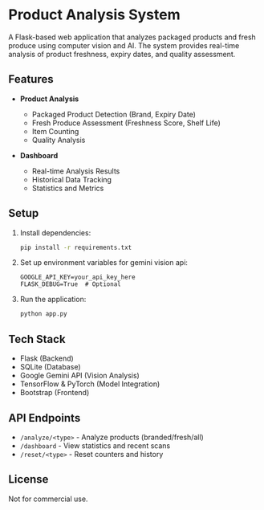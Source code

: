 # Product Analysis System

A Flask-based web application that analyzes packaged products and fresh produce using computer vision and AI. The system provides real-time analysis of product freshness, expiry dates, and quality assessment.

## Features

- **Product Analysis**
  - Packaged Product Detection (Brand, Expiry Date)
  - Fresh Produce Assessment (Freshness Score, Shelf Life)
  - Item Counting
  - Quality Analysis

- **Dashboard**
  - Real-time Analysis Results
  - Historical Data Tracking
  - Statistics and Metrics

## Setup

1. Install dependencies:
   ```bash
   pip install -r requirements.txt
   ```

2. Set up environment variables for gemini vision api:
   ```env
   GOOGLE_API_KEY=your_api_key_here
   FLASK_DEBUG=True  # Optional
   ```

3. Run the application:
   ```bash
   python app.py
   ```

## Tech Stack

- Flask (Backend)
- SQLite (Database)
- Google Gemini API (Vision Analysis)
- TensorFlow & PyTorch (Model Integration)
- Bootstrap (Frontend)

## API Endpoints

- `/analyze/<type>` - Analyze products (branded/fresh/all)
- `/dashboard` - View statistics and recent scans
- `/reset/<type>` - Reset counters and history

## License
Not for commercial use.